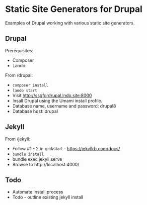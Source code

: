 # Static Site Generators for Drupal

Examples of Drupal working with various static site generators.

## Drupal

Prerequisites:
* Composer
* Lando

From /drupal:

* `composer install`
* `lando start`
* Visit http://ssgfordrupal.lndo.site:8000
* Insall Drupal using the Umami install profile.
* Database name, username and password: drupal8
* Database host: drupal

## Jekyll

From /jekyll:

* Follow #1 - 2 in qickstart - https://jekyllrb.com/docs/
* `bundle install`
* bundle exec jekyll serve
* Browse to http://localhost:4000/

## Todo

* Automate install process
* Todo - outline existing jekyll install